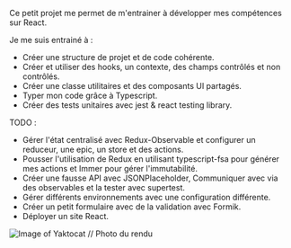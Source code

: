 Ce petit projet me permet de m'entrainer à développer mes compétences sur React.

Je me suis entrainé à :
- Créer une structure de projet et de code cohérente.
- Créer et utiliser des hooks, un contexte, des champs contrôlés et non contrôlés.
- Créer une classe utilitaires et des composants UI partagés.
- Typer mon code grâce à Typescript.
- Créer des tests unitaires avec jest & react testing library.

TODO :
- Gérer l'état centralisé avec Redux-Observable et configurer un reduceur, une epic, un store et des actions.
- Pousser l'utilisation de Redux en utilisant typescript-fsa pour générer mes actions et Immer pour gérer l'immutabilité.
- Créer une fausse API avec JSONPlaceholder, Communiquer avec via des observables et la tester avec supertest.
- Gérer différents environnements avec une configuration différente.
- Créer un petit formulaire avec de la validation avec Formik.
- Déployer un site React.


![Image of Yaktocat](https://imgur.com/RDZwvL6.png)
// Photo du rendu


